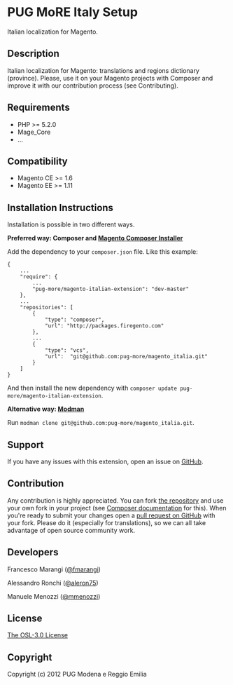 PUG MoRE Italy Setup
=====================
Italian localization for Magento.


Description
-----------
Italian localization for Magento: translations and regions dictionary (province).
Please, use it on your Magento projects with Composer and improve it with our contribution process (see Contributing).

Requirements
------------
- PHP >= 5.2.0
- Mage_Core
- ...

Compatibility
-------------
- Magento CE >= 1.6
- Magento EE >= 1.11

Installation Instructions
-------------------------
Installation is possible in two different ways.

**Preferred way: Composer and [Magento Composer Installer](https://github.com/magento-hackathon/magento-composer-installer)**

Add the dependency to your `composer.json` file. Like this example:

    {
        ...
        "require": {
            ...
            "pug-more/magento-italian-extension": "dev-master"
        },
        ...
        "repositories": [
            {
                "type": "composer",
                "url": "http://packages.firegento.com"
            },
            ...
            {
                "type": "vcs",
                "url":  "git@github.com:pug-more/magento_italia.git"
            }
        ]
    }
    
And then install the new dependency with `composer update pug-more/magento-italian-extension`.

**Alternative way: [Modman](https://github.com/colinmollenhour/modman)**

Run `modman clone git@github.com:pug-more/magento_italia.git`.


Support
-------
If you have any issues with this extension, open an issue on [GitHub](https://github.com/pug-more/magento_italia/issues).

Contribution
------------
Any contribution is highly appreciated.
You can fork [the repository](https://github.com/pug-more/magento_italia) and use your own fork in your project (see [Composer documentation](https://getcomposer.org/doc/05-repositories.md#loading-a-package-from-a-vcs-repository) for this).
When you're ready to submit your changes open a [pull request on GitHub](https://help.github.com/articles/using-pull-requests) with your fork.
Please do it (especially for translations), so we can all take advantage of open source community work.

Developers
----------
Francesco Marangi ([@fmarangi](https://twitter.com/fmarangi))

Alessandro Ronchi ([@aleron75](https://twitter.com/aleron75))

Manuele Menozzi ([@mmenozzi](https://twitter.com/mmenozzi))

License
-------
[The OSL-3.0 License](http://opensource.org/licenses/OSL-3.0)

Copyright
---------
Copyright (c) 2012 PUG Modena e Reggio Emilia
